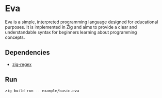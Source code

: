 # Eva

Eva is a simple, interpreted programming language designed for educational purposes. It is implemented in Zig and aims to provide a clear and understandable syntax for beginners learning about programming concepts.

## Dependencies

- [zig-regex](https://github.com/tiehuis/zig-regex)

## Run

```bash
zig build run -- example/basic.eva
```
